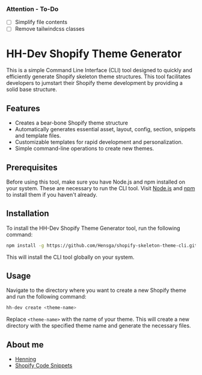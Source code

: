 ### Attention - To-Do

- [ ] Simplify file contents
- [ ] Remove tailwindcss classes

# HH-Dev Shopify Theme Generator

This is a simple Command Line Interface (CLI) tool designed to quickly and efficiently generate Shopify skeleton theme structures. This tool facilitates developers to jumstart their Shopify theme development by providing a solid base structure.

## Features

- Creates a bear-bone Shopify theme structure
- Automatically generates essential asset, layout, config, section, snippets and template files.
- Customizable templates for rapid development and personalization.
- Simple command-line operations to create new themes.

## Prerequisites

Before using this tool, make sure you have Node.js and npm installed on your system. These are necessary to run the CLI tool. Visit [Node.js](https://nodejs.org/) and [npm](https://www.npmjs.com/) to install them if you haven't already.

## Installation

To install the HH-Dev Shopify Theme Generator tool, run the following command:

```bash
npm install -g https://github.com/Hensga/shopify-skeleton-theme-cli.git
```

This will install the CLI tool globally on your system.

## Usage

Navigate to the directory where you want to create a new Shopify theme and run the following command:

```bash
hh-dev create <theme-name>
```

Replace `<theme-name>` with the name of your theme. This will create a new directory with the specified theme name and generate the necessary files.

## About me

- [Henning](https://henninghuth.dev)
- [Shopify Code Snippets](https://shop.henninghuth.dev)
